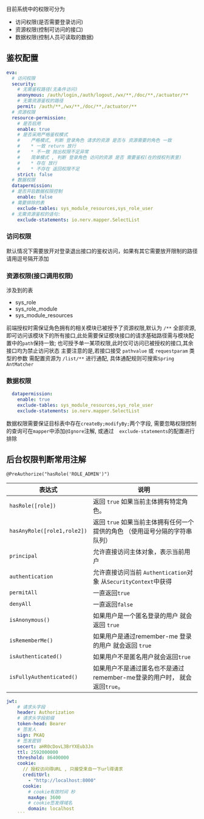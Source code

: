 目前系统中的权限可分为
- 访问权限(是否需要登录访问)
- 资源权限(控制可访问的接口)
- 数据权限(控制人员可读取的数据)

## 鉴权配置   
```yaml
eva:
  # 访问权限
  security:
    # 无需鉴权路径(无条件访问)
    anonymous: /auth/login,/auth/logout,/wx/**,/doc/**,/actuator/**
    # 无需资源鉴权的路径
    permit: /auth/**,/wx/**,/doc/**,/actuator/**
  # 资源权限
  resource-permission:
    # 是否启用
    enable: true
    # 是否采用严格鉴权模式
    #    严格模式, 判断 登录角色 请求的资源 是否与 资源需要的角色 一致
    #    * 一致 return 放行
    #    * 不一致 抛出权限不足异常
    #    简单模式 , 判断 登录角色 访问的资源 是否 需要鉴权(在的授权列表里)
    #    * 存在 放行
    #    * 不存在 返回权限不足
    strict: false
  # 数据权限
  datapermission:
  # 是否开启数据权限控制
    enable: false
  # 需要排除的表
    exclude-tables: sys_module_resources,sys_role_user
  # 无需资源鉴权的语句:
    exclude-statements: io.nerv.mapper.SelectList
```
### 访问权限
默认情况下需要放开对登录退出接口的鉴权访问，如果有其它需要放开限制的路径请用逗号隔开添加   

### 资源权限(接口调用权限)
涉及到的表
- sys_role
- sys_role_module
- sys_module_resources

前端授权时需保证角色拥有的相关模块已被授予了资源权限,默认为 `/**` 全部资源,即可访问该模块下的所有接口,此处需要保证模块接口的请求基础路径需与模块配置中的`path`保持一致;
也可授予单一某项权限,此时仅可访问已被授权的接口,其余接口均为禁止访问状态
主要注意的是,若接口接受 `pathvalue` 或 `requestparam` 类型的参数 需配置资源为 `/list/**` 进行通配, 具体通配规则可搜索`Spring AntMatcher`

### 数据权限
```yaml
  datapermission:
    enable: true
    exclude-tables: sys_module_resources,sys_role_user
    exclude-statements: io.nerv.mapper.SelectList
```

数据权限需要保证目标表中存在`createBy;modifyBy;`两个字段, 需要忽略权限控制的查询可在`mapper`中添加`@Ignore`注解, 或通过`   exclude-statements `的配置进行排除



 ## 后台权限判断常用注解         
 ```
 @PreAuthorize("hasRole('ROLE_ADMIN')")
 ```
 | 表达式                      | 说明                                                         |
 | --------------------------- | ------------------------------------------------------------ |
 | `hasRole([role])`           | 返回 `true` 如果当前主体拥有特定角色。                       |
 | `hasAnyRole([role1,role2])` | 返回 `true` 如果当前主体拥有任何一个提供的角色 （使用逗号分隔的字符串队列） |
 | `principal`                 | 允许直接访问主体对象，表示当前用户                           |
 | `authentication`            | 允许直接访问当前 `Authentication`对象 从`SecurityContext`中获得 |
 | `permitAll`                 | 一直返回`true`                                               |
 | `denyAll`                   | 一直返回`false`                                              |
 | `isAnonymous()`             | 如果用户是一个匿名登录的用户 就会返回 `true`                 |
 | `isRememberMe()`            | 如果用户是通过remember-me 登录的用户 就会返回 `true`         |
 | `isAuthenticated()`         | 如果用户不是匿名用户就会返回`true`                           |
 | `isFullyAuthenticated()`    | 如果用户不是通过匿名也不是通过remember-me登录的用户时， 就会返回`true`。 |
 
 
```yaml
jwt:
    # 请求头字段    
    header: Authorization
    # 请求头字段前缀    
    token-head: Bearer
    # 签发人    
    sign: PKAQ
    # 签发密钥    
    secert: aHR0cDovL3BrYXEub3Jn
    ttl: 2592000000
    threshold: 86400000
    cookie:
      // 授权访问得URL , 只接受来自一下url得请求
      creditUrl:
        - "http://localhost:8000"
      cookie:
        # cookie有效时间 秒      
        maxAge: 3600
        # cookie签发得域名         
        domain: localhost
    ```